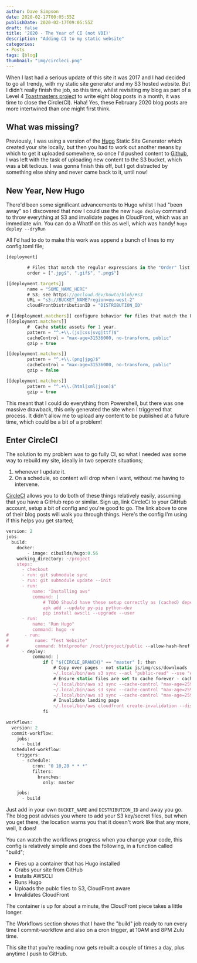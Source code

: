 ```yaml
---
author: Dave Simpson
date: 2020-02-17T00:05:55Z
publishDate: 2020-02-17T09:05:55Z
draft: false
title: '2020 - The Year of CI (not VDI)'
description: "Adding CI to my static website"
categories:
- Posts
tags: [blog]
thumbnail: "img/circleci.png"
---
```

When I last had a serious update of this site it was 2017 and I had decided to go all trendy, with my static site generator and my S3 hosted website. But I didn't really finish the job, so this time, whilst revisiting my blog as part of a Level 4 [Toastmasters project](https://www.toastmasters.org/pathways-overview/pathways-persuasive-influence-path) to write eight blog posts in a month, it was time to close the Circle(CI). Haha!
Yes, these February 2020 blog posts are more intertwined than one might first think.

## What was missing? ##
Previously, I was using a version of the [Hugo](https://gohugo.io/) Static Site Generator which created your site locally, but then you had to work out another means by which to get it uploaded somewhere, so once I'd pushed content to [Github](https://github.com/), I was left with the task of uploading new content to the S3 bucket, which was a bit tedious. I was gonna finish this off, but I got distracted by something else shiny and never came back to it, until now!

## New Year, New Hugo ##
There'd been some significant advancements to Hugo whilst I had "been away" so I discovered that now I could use the new `hugo deploy` command to throw everything at S3 and invalidate pages in CloudFront, which was an immediate win. You can do a WhatIf on this as well, which was handy!
`hugo deploy --dryRun`

All I'd had to do to make this work was append a bunch of lines to my config.toml file;

```js
[deployment]

		# Files that match the regular expressions in the "Order" list will be uploaded first, in the listed order.
		order = [".jpg$", ".gif$", ".png$"]

[[deployment.targets]]
		name = "SOME_NAME_HERE"
		# S3; see https://gocloud.dev/howto/blob/#s3
		URL = "s3://BUCKET_NAME?region=eu-west-2"
		cloudFrontDistributionID = "DISTRIBUTION_ID"

# [[deployment.matchers]] configure behavior for files that match the Pattern.
[[deployment.matchers]]
		#  Cache static assets for 1 year.
		pattern = "^.+\\.(js|css|svg|ttf)$"
		cacheControl = "max-age=31536000, no-transform, public"
		gzip = true

[[deployment.matchers]]
		pattern = "^.+\\.(png|jpg)$"
		cacheControl = "max-age=31536000, no-transform, public"
		gzip = false

[[deployment.matchers]]
		pattern = "^.+\\.(html|xml|json)$"
		gzip = true
```

This meant that I could do everything from Powershell,  but there was one massive drawback, this only generated the site when I triggered that process. It didn't allow me to upload any content to be published at a future time, which could be a bit of a problem! 

## Enter CircleCI ##
The solution to my problem was to go fully CI, so what I needed was some way to rebuild my site, ideally in two seperate situations;

1. whenever I update it.
2. On a schedule, so content will drop when I want, without me having to intervene.

[CircleCI](https://circleci.com/blog/automate-your-static-site-deployment-with-circleci/) allows you to do both of these things relatively easily, assuming that you have a GitHub repo or similar. Sign up, link CircleCi to your GitHub account, setup a bit of config and you're good to go. The link above to one of their blog posts will walk you through things. Here's the config I'm using if this helps you get started;

```js
version: 2
jobs:
  build:
    docker:
        - image: cibuilds/hugo:0.56
    working_directory: ~/project
    steps:
      - checkout
      - run: git submodule sync
      - run: git submodule update --init
      - run:
          name: "Installing aws"
          command: |
              # TODO Should have these setup correctly as (cached) dependencies
              apk add --update py-pip python-dev
              pip install awscli --upgrade --user
      - run:
          name: "Run Hugo"
          command: hugo -v 
#      - run:
#          name: "Test Website"
#          command: htmlproofer /root/project/public --allow-hash-href --check-html --empty-alt-ignore --disable-external
      - deploy:
          command: |
              if [ "${CIRCLE_BRANCH}" == "master" ]; then
                  # Copy over pages - not static js/img/css/downloads
                  ~/.local/bin/aws s3 sync --acl "public-read" --sse "AES256" public/ s3://BUCKET_NAME/ --exclude 'img' --exclude 'post'
                  # Ensure static files are set to cache forever - cache for a month --cache-control "max-age=2592000"
                  ~/.local/bin/aws s3 sync --cache-control "max-age=2592000" --acl "public-read" --sse "AES256" public/img/ s3://BUCKET_NAME/img/
                  ~/.local/bin/aws s3 sync --cache-control "max-age=2592000" --acl "public-read" --sse "AES256" public/css/ s3://BUCKET_NAME/css/
                  ~/.local/bin/aws s3 sync --cache-control "max-age=2592000" --acl "public-read" --sse "AES256" public/js/ s3://BUCKET_NAME/js/
                  # Invalidate landing page
                  ~/.local/bin/aws cloudfront create-invalidation --distribution-id DISTRIBUTION_ID --paths /index.html / /page/* /post/*
              fi
              
workflows:
  version: 2
  commit-workflow:
    jobs:
      - build 
  scheduled-workflow:
    triggers:
      - schedule:
          cron: "0 10,20 * * *"
          filters:
            branches:
              only: master

    jobs:
      - build
```

Just add in your own `BUCKET_NAME` and `DISTRIBUTION_ID` and away you go. The blog post advises you where to add your S3 key/secret files, but when you get there, the location warns you that it doesn't work like that any more, well, it does!

You can watch the workflows progress when you change your code, this config is relatively simple and does the following, in a function called "build";

- Fires up a container that has Hugo installed
- Grabs your site from GitHub
- Installs AWSCLI
- Runs Hugo
- Uploads the publc files to S3, CloudFront aware
- Invalidates CloudFront

The container is up for about a minute, the CloudFront piece takes a little longer. 

The Workflows section shows that I have the "build" job ready to run every time I commit-workflow and also on a cron trigger, at 10AM and 8PM Zulu time. 

This site that you're reading now gets rebuilt a couple of times a day, plus anytime I push to GitHub.
